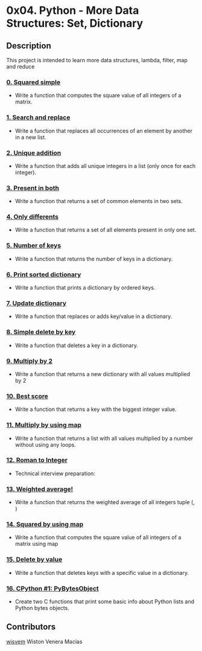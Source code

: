 # 0x04. Python - More Data Structures: Set, Dictionary

## Description
This project is intended to learn more data structures, lambda, filter, map and reduce
### [0. Squared simple](./0-square_matrix_simple.py)
- Write a function that computes the square value of all integers of a matrix.
### [1. Search and replace](./1-search_replace.py)
- Write a function that replaces all occurrences of an element by another in a new list.
### [2. Unique addition](./2-uniq_add.py)
- Write a function that adds all unique integers in a list (only once for each integer).
### [3. Present in both](./3-common_elements.py)
- Write a function that returns a set of common elements in two sets.
### [4. Only differents](./4-only_diff_elements.py)
- Write a function that returns a set of all elements present in only one set.
### [5. Number of keys](./5-number_keys.py)
- Write a function that returns the number of keys in a dictionary.
### [6. Print sorted dictionary](./6-print_sorted_dictionary.py)
- Write a function that prints a dictionary by ordered keys.
### [7. Update dictionary](./7-update_dictionary.py)
- Write a function that replaces or adds key/value in a dictionary.
### [8. Simple delete by key](./8-simple_delete.py)
- Write a function that deletes a key in a dictionary.
### [9. Multiply by 2](./9-multiply_by_2.py)
- Write a function that returns a new dictionary with all values multiplied by 2
### [10. Best score](./10-best_score.py)
- Write a function that returns a key with the biggest integer value.
### [11. Multiply by using map](./11-mutiply_list_map.py)
- Write a function that returns a list with all values multiplied by a number without using any loops.
### [12. Roman to Integer](./12-roman_to_int.py)
- Technical interview preparation: 
### [13. Weighted average!](./100-weight_average.py)
- Write a function that returns the weighted average of all integers tuple (<score>, <weight>)
### [14. Squared by using map](./101-square_matrix_map.py)
- Write a function that computes the square value of all integers of a matrix using map
### [15. Delete by value](./102-complex_delete.py)
- Write a function that deletes keys with a specific value in a dictionary.
### [16. CPython #1: PyBytesObject](./103-python.c)
- Create two C functions that print some basic info about Python lists and Python bytes objects.

## Contributors
[wisvem](https://github.com/wisvem) Wiston Venera Macías
